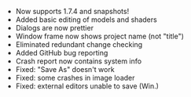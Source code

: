 - Now supports 1.7.4 and snapshots!
- Added basic editing of models and shaders
- Dialogs are now prettier
- Window frame now shows project name (not "title")
- Eliminated redundant change checking
- Added GitHub bug reporting
- Crash report now contains system info
- Fixed: "Save As" doesn't work
- Fixed: some crashes in image loader
- Fixed: external editors unable to save (Win.)
